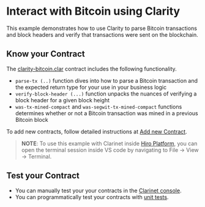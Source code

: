 # Interact with Bitcoin using Clarity

This example demonstrates how to use Clarity to parse Bitcoin transactions and block headers and verify that transactions were sent on the blockchain.

## Know your Contract

The [clarity-bitcoin.clar](/examples/clarity-bitcoin/contracts/clarity-bitcoin.clar) contract includes the following functionality.

- `parse-tx (..)` function dives into how to parse a Bitcoin transaction and the expected return type for your use in your business logic
- `verify-block-header (...)` function unpacks the nuances of verifying a block header for a given block height
- `was-tx-mined-compact` and `was-segwit-tx-mined-compact` functions determines whether or not a Bitcoin transaction was mined in a previous Bitcoin block

To add new contracts, follow detailed instructions at [Add new Contract](https://docs.hiro.so/clarinet/how-to-guides/how-to-add-contract).

> **NOTE**: To use this example with Clarinet inside [Hiro Platform](https://platform.hiro.so), you can open the terminal session inside VS code by navigating to File -> View -> Terminal.

## Test your Contract

- You can manually test your your contracts in the [Clarinet console](https://docs.hiro.so/clarinet/how-to-guides/how-to-test-contract#load-contracts-in-a-console).
- You can programmatically test your contracts with [unit tests](https://docs.hiro.so/clarinet/how-to-guides/how-to-test-contract).
